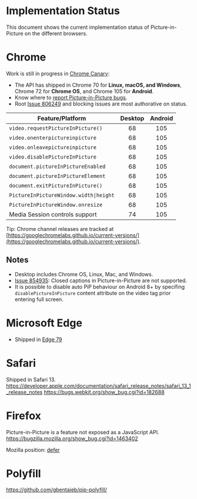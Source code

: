 # Implementation Status
This document shows the current implementation status of Picture-in-Picture on the different browsers.

# Chrome

Work is still in progress in [Chrome Canary](http://chrome.com/canary):

* The API has shipped in Chrome 70 for **Linux, macOS, and Windows**, Chrome 72 for **Chrome OS**, and Chrome 105 for **Android**.
* Know where to [report Picture-in-Picture bugs](https://bugs.chromium.org/p/chromium/issues/entry?components=Blink>Media>PictureInPicture).
* Root [Issue 806249](http://crbug.com/806249) and blocking issues are most authorative on status.

Feature/Platform                       | Desktop | Android |
-------------------------------------- | :-----: | :-----: |
`video.requestPictureInPicture()`      | 68      |  105    |
`video.onenterpictureinpicture`        | 68      |  105    |
`video.onleavepictureinpicture`        | 68      |  105    |
`video.disablePictureInPicture`        | 68      |  105    |
`document.pictureInPictureEnabled`     | 68      |  105    |
`document.pictureInPictureElement`     | 68      |  105    |
`document.exitPictureInPicture()`      | 68      |  105    |
`PictureInPictureWindow.width\|height` | 68      |  105    |
`PictureInPictureWindow.onresize`      | 68      |  105    |
Media Session controls support         | 74      |  105    |

Tip: Chrome channel releases are tracked at [https://googlechromelabs.github.io/current-versions/](https://googlechromelabs.github.io/current-versions/).

## Notes
* Desktop includes Chrome OS, Linux, Mac, and Windows.
* [Issue 854935](http://crbug.com/854935): Closed captions in Picture-in-Picture are not supported.
* It is possible to disable auto PiP behaviour on Android 8+ by specifing `disablePictureInPicture` content attribute on the video tag prior entering full screen.

# Microsoft Edge
* Shipped in [Edge 79](https://www.microsoft.com/en-us/edge)

# Safari
Shipped in Safari 13.
https://developer.apple.com/documentation/safari_release_notes/safari_13_1_release_notes
https://bugs.webkit.org/show_bug.cgi?id=182688

# Firefox
Picture-in-Picture is a feature not exposed as a JavaScript API.
https://bugzilla.mozilla.org/show_bug.cgi?id=1463402

Mozilla position: [defer](https://github.com/mozilla/standards-positions/issues/72)

# Polyfill
https://github.com/gbentaieb/pip-polyfill/
